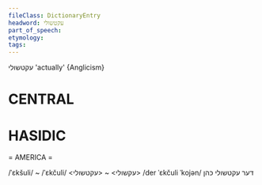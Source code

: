 ```yaml
---
fileClass: DictionaryEntry
headword: עקטשולי
part_of_speech: 
etymology: 
tags: 
---
```

עקטשולי
'actually'
{Anglicism}

CENTRAL
========

HASIDIC
=======
= AMERICA = 

/ˈɛkšuli/ ~ /ˈɛkčuli/ <עקשולי> ~ <עקטשולי>
/der ˈɛkčuli ˈkojən/ דער עקטשולי כּהן